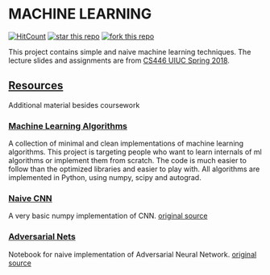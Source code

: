 # MACHINE LEARNING
[![HitCount](http://hits.dwyl.io/namanUIUC/https://githubcom/namanUIUC/MachineLearning.svg)](http://hits.dwyl.io/namanUIUC/https://githubcom/namanUIUC/MachineLearning)
[![star this repo](http://githubbadges.com/star.svg?user=namanUIUC&repo=https://github.com/namanUIUC/MachineLearning&style=default)](https://github.com/namanUIUC/https://github.com/namanUIUC/MachineLearning)
[![fork this repo](http://githubbadges.com/fork.svg?user=namanUIUC&repo=https://github.com/namanUIUC/MachineLearning&style=default)](https://github.com/namanUIUC/https://github.com/namanUIUC/MachineLearning/fork)


This project contains simple and naive machine learning techniques. The lecture slides and assignments are from [CS446 UIUC Spring 2018](https://courses.engr.illinois.edu/cs446/sp2018/_site/).

## [Resources](Resources)

Additional material besides coursework

### [Machine Learning Algorithms](Resources/ML_Algorithms)

A collection of minimal and clean implementations of machine learning algorithms. This project is targeting people who want to learn internals of ml algorithms or implement them from scratch.
The code is much easier to follow than the optimized libraries and easier to play with.
All algorithms are implemented in Python, using numpy, scipy and autograd.

### [Naive CNN](Resources/NaiveCNN)

A very basic numpy implementation of CNN.
[original source](https://github.com/integeruser/MNIST-cnn)

### [Adversarial Nets](Resources/adversarial-mnist)

Notebook for naive implementation of Adversarial Neural Network.
[original source](https://github.com/michbad/adversarial-mnist)
